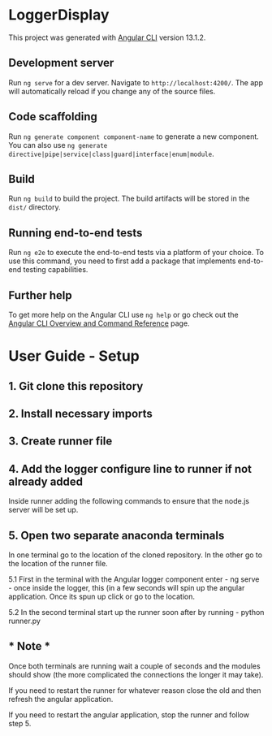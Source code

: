 # LoggerDisplay

This project was generated with [Angular CLI](https://github.com/angular/angular-cli) version 13.1.2.

## Development server

Run `ng serve` for a dev server. Navigate to `http://localhost:4200/`. The app will automatically reload if you change any of the source files.

## Code scaffolding

Run `ng generate component component-name` to generate a new component. You can also use `ng generate directive|pipe|service|class|guard|interface|enum|module`.

## Build

Run `ng build` to build the project. The build artifacts will be stored in the `dist/` directory.

## Running end-to-end tests

Run `ng e2e` to execute the end-to-end tests via a platform of your choice. To use this command, you need to first add a package that implements end-to-end testing capabilities.

## Further help

To get more help on the Angular CLI use `ng help` or go check out the [Angular CLI Overview and Command Reference](https://angular.io/cli) page.


# User Guide - Setup

## 1. Git clone this repository  

## 2. Install necessary imports

## 3. Create runner file  

## 4. Add the logger configure line to runner if not already added
  Inside runner adding the following commands to ensure that the node.js server will be set up.

## 5. Open two separate anaconda terminals
  In one terminal go to the location of the cloned repository.
  In the other go to the location of the runner file.

  5.1 First in the terminal with the Angular logger component enter - ng serve - once inside the logger,     this     (in a few seconds will spin up the angular application. Once its spun up click or go to the location.
  
  5.2 In the second terminal start up the runner soon after by running - python runner.py
  
## * Note *  
Once both terminals are running wait a couple of seconds and the modules should show (the more complicated the connections the longer it may take).

If you need to restart the runner for whatever reason close the old and then refresh the angular application.

If you need to restart the angular application, stop the runner and follow step 5.
